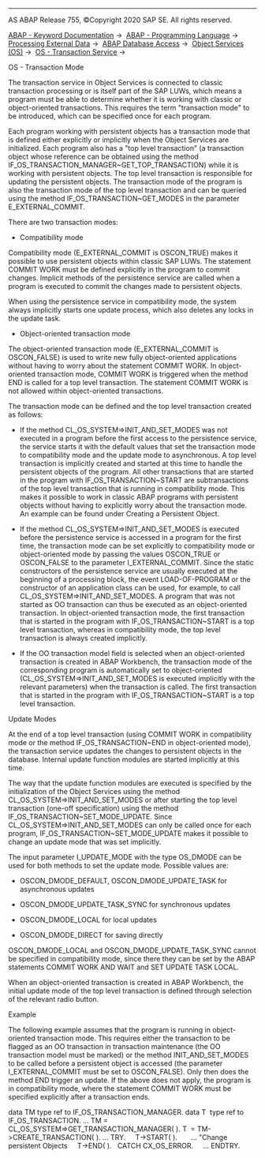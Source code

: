   

* * *

AS ABAP Release 755, ©Copyright 2020 SAP SE. All rights reserved.

[ABAP - Keyword Documentation](https://help.sap.com/doc/abapdocu_755_index_htm/7.55/en-US/abenabap.htm) →  [ABAP - Programming Language](https://help.sap.com/doc/abapdocu_755_index_htm/7.55/en-US/abenabap_reference.htm) →  [Processing External Data](https://help.sap.com/doc/abapdocu_755_index_htm/7.55/en-US/abenabap_language_external_data.htm) →  [ABAP Database Access](https://help.sap.com/doc/abapdocu_755_index_htm/7.55/en-US/abenabap_sql.htm) →  [Object Services (OS)](https://help.sap.com/doc/abapdocu_755_index_htm/7.55/en-US/abenabap_object_services.htm) →  [OS - Transaction Service](https://help.sap.com/doc/abapdocu_755_index_htm/7.55/en-US/abenabap_object_services_transact.htm) → 

OS - Transaction Mode

The transaction service in Object Services is connected to classic transaction processing or is itself part of the SAP LUWs, which means a program must be able to determine whether it is working with classic or object-oriented transactions. This requires the term "transaction mode" to be introduced, which can be specified once for each program.

Each program working with persistent objects has a transaction mode that is defined either explicitly or implicitly when the Object Services are initialized. Each program also has a "top level transaction" (a transaction object whose reference can be obtained using the method IF\_OS\_TRANSACTION\_MANAGER~GET\_TOP\_TRANSACTION) while it is working with persistent objects. The top level transaction is responsible for updating the persistent objects. The transaction mode of the program is also the transaction mode of the top level transaction and can be queried using the method IF\_OS\_TRANSACTION~GET\_MODES in the parameter E\_EXTERNAL\_COMMIT.

There are two transaction modes:

-   Compatibility mode

Compatibility mode (E\_EXTERNAL\_COMMIT is OSCON\_TRUE) makes it possible to use persistent objects within classic SAP LUWs. The statement COMMIT WORK must be defined explicitly in the program to commit changes. Implicit methods of the persistence service are called when a program is executed to commit the changes made to persistent objects.

When using the persistence service in compatibility mode, the system always implicitly starts one update process, which also deletes any locks in the update task.

-   Object-oriented transaction mode

The object-oriented transaction mode (E\_EXTERNAL\_COMMIT is OSCON\_FALSE) is used to write new fully object-oriented applications without having to worry about the statement COMMIT WORK. In object-oriented transaction mode, COMMIT WORK is triggered when the method END is called for a top level transaction. The statement COMMIT WORK is not allowed within object-oriented transactions.

The transaction mode can be defined and the top level transaction created as follows:

-   If the method CL\_OS\_SYSTEM=>INIT\_AND\_SET\_MODES was not executed in a program before the first access to the persistence service, the service starts it with the default values that set the transaction mode to compatibility mode and the update mode to asynchronous. A top level transaction is implicitly created and started at this time to handle the persistent objects of the program. All other transactions that are started in the program with IF\_OS\_TRANSACTION~START are subtransactions of the top level transaction that is running in compatibility mode. This makes it possible to work in classic ABAP programs with persistent objects without having to explicitly worry about the transaction mode. An example can be found under Creating a Persistent Object.

-   If the method CL\_OS\_SYSTEM=>INIT\_AND\_SET\_MODES is executed before the persistence service is accessed in a program for the first time, the transaction mode can be set explicitly to compatibility mode or object-oriented mode by passing the values OSCON\_TRUE or OSCON\_FALSE to the parameter I\_EXTERNAL\_COMMIT. Since the static constructors of the persistence service are usually executed at the beginning of a processing block, the event LOAD-OF-PROGRAM or the constructor of an application class can be used, for example, to call CL\_OS\_SYSTEM=>INIT\_AND\_SET\_MODES. A program that was not started as OO transaction can thus be executed as an object-oriented transaction. In object-oriented transaction mode, the first transaction that is started in the program with IF\_OS\_TRANSACTION~START is a top level transaction, whereas in compatibility mode, the top level transaction is always created implicitly.

-   If the OO transaction model field is selected when an object-oriented transaction is created in ABAP Workbench, the transaction mode of the corresponding program is automatically set to object-oriented (CL\_OS\_SYSTEM=>INIT\_AND\_SET\_MODES is executed implicitly with the relevant parameters) when the transaction is called. The first transaction that is started in the program with IF\_OS\_TRANSACTION~START is a top level transaction.

Update Modes

At the end of a top level transaction (using COMMIT WORK in compatibility mode or the method IF\_OS\_TRANSACTION~END in object-oriented mode), the transaction service updates the changes to persistent objects in the database. Internal update function modules are started implicitly at this time.

The way that the update function modules are executed is specified by the initialization of the Object Services using the method CL\_OS\_SYSTEM=>INIT\_AND\_SET\_MODES or after starting the top level transaction (one-off specification) using the method IF\_OS\_TRANSACTION~SET\_MODE\_UPDATE. Since CL\_OS\_SYSTEM=>INIT\_AND\_SET\_MODES can only be called once for each program, IF\_OS\_TRANSACTION~SET\_MODE\_UPDATE makes it possible to change an update mode that was set implicitly.

The input parameter I\_UPDATE\_MODE with the type OS\_DMODE can be used for both methods to set the update mode. Possible values are:

-   OSCON\_DMODE\_DEFAULT, OSCON\_DMODE\_UPDATE\_TASK for asynchronous updates

-   OSCON\_DMODE\_UPDATE\_TASK\_SYNC for synchronous updates

-   OSCON\_DMODE\_LOCAL for local updates

-   OSCON\_DMODE\_DIRECT for saving directly

OSCON\_DMODE\_LOCAL and OSCON\_DMODE\_UPDATE\_TASK\_SYNC cannot be specified in compatibility mode, since there they can be set by the ABAP statements COMMIT WORK AND WAIT and SET UPDATE TASK LOCAL.

When an object-oriented transaction is created in ABAP Workbench, the initial update mode of the top level transaction is defined through selection of the relevant radio button.

Example

The following example assumes that the program is running in object-oriented transaction mode. This requires either the transaction to be flagged as an OO transaction in transaction maintenance (the OO transaction model must be marked) or the method INIT\_AND\_SET\_MODES to be called before a persistent object is accessed (the parameter I\_EXTERNAL\_COMMIT must be set to OSCON\_FALSE). Only then does the method END trigger an update. If the above does not apply, the program is in compatibility mode, where the statement COMMIT WORK must be specified explicitly after a transaction ends.

data TM type ref to IF\_OS\_TRANSACTION\_MANAGER.
data T  type ref to IF\_OS\_TRANSACTION.
...
TM = CL\_OS\_SYSTEM=>GET\_TRANSACTION\_MANAGER( ).
T  = TM->CREATE\_TRANSACTION( ).
...
TRY.
    T->START( ).
      ... "Change persistent Objects
    T->END( ).
  CATCH CX\_OS\_ERROR.
    ...
ENDTRY.